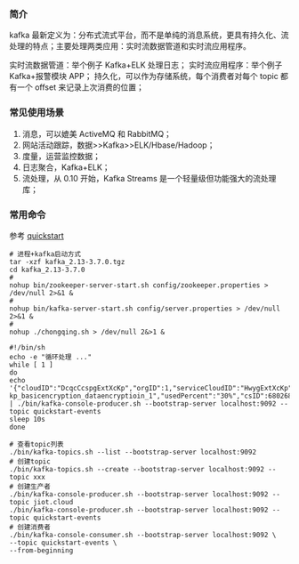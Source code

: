 ### 简介

kafka 最新定义为：分布式流式平台，而不是单纯的消息系统，更具有持久化、流处理的特点；主要处理两类应用：实时流数据管道和实时流应用程序。

实时流数据管道：举个例子 Kafka+ELK 处理日志；
实时流应用程序：举个例子 Kafka+报警模块 APP；
持久化，可以作为存储系统，每个消费者对每个 topic 都有一个 offset 来记录上次消费的位置；

### 常见使用场景

1. 消息，可以媲美 ActiveMQ 和 RabbitMQ；
2. 网站活动跟踪，数据>>Kafka>>ELK/Hbase/Hadoop；
3. 度量，运营监控数据；
4. 日志聚合，Kafka+ELK；
5. 流处理，从 0.10 开始，Kafka Streams 是一个轻量级但功能强大的流处理库；

### 常用命令

参考 [quickstart](https://kafka.apache.org/quickstart)

```shell
# 进程+kafka启动方式
tar -xzf kafka_2.13-3.7.0.tgz
cd kafka_2.13-3.7.0
#
nohup bin/zookeeper-server-start.sh config/zookeeper.properties > /dev/null 2>&1 &
#
nohup bin/kafka-server-start.sh config/server.properties > /dev/null 2>&1 &
#
nohup ./chongqing.sh > /dev/null 2&>1 &
```

```shell
#!/bin/sh
echo -e "循环处理 ..."
while [ 1 ]
do
echo '{"cloudID":"DcqcCcspgExtXcKp","orgID":1,"serviceCloudID":"HwygExtXcKp","serviceDirectoryID":"xc-kp_basicencryption_dataencryptioin_1","usedPercent":"30%","csID":6802687148295450000,"configNum":10,"serviceUsed":150,"serviceTotal":500,"serviceSpecification":50,"serviceCountUnit":"Mb/s"}' | ./bin/kafka-console-producer.sh --bootstrap-server localhost:9092 --topic quickstart-events
sleep 10s
done
```


```shell
# 查看topic列表
./bin/kafka-topics.sh --list --bootstrap-server localhost:9092
# 创建topic
./bin/kafka-topics.sh --create --bootstrap-server localhost:9092 --topic xxx
# 创建生产者
./bin/kafka-console-producer.sh --bootstrap-server localhost:9092 --topic jiot.cloud
./bin/kafka-console-producer.sh --bootstrap-server localhost:9092 --topic quickstart-events
# 创建消费者
./bin/kafka-console-consumer.sh --bootstrap-server localhost:9092 \
--topic quickstart-events \
--from-beginning
```
